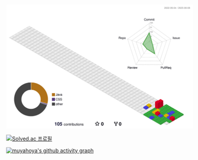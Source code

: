 
![](./profile-3d-contrib/profile-gitblock.svg)


[![Solved.ac
프로필](http://mazassumnida.wtf/api/v2/generate_badge?boj=babyho99)](https://solved.ac/babyho99)


[![muyahoya's github activity graph](https://github-readme-activity-graph.vercel.app/graph?username=muyahoya)](https://github.com/ashutosh00710/github-readme-activity-graph)
